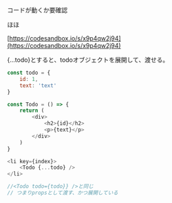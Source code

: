コードが動くか要確認

ほほ

[https://codesandbox.io/s/x9p4qw2j94](https://codesandbox.io/s/x9p4qw2j94)

{...todo}とすると、todoオブジェクトを展開して、渡せる。

```js
const todo = {
    id: 1,
    text: 'text'
}

const Todo = () => {
    return (
        <div>
            <h2>{id}</h2>
            <p>{text}</p>    
        </div>
    )
}

<li key={index}>
    <Todo {...todo} />
</li>

//<Todo todo={todo}} />と同じ
// つまりpropsとして渡す、かつ展開している
```



